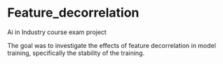 # Feature_decorrelation

Ai in Industry course exam project

The goal was to investigate the effects of feature decorrelation in model training, specifically the stability of the training.
